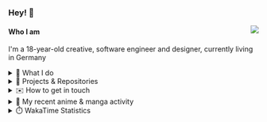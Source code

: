 ### Hey! 👋

[<img src="https://lanyard-profile-readme.vercel.app/api/228965621478588416" align="right">](https://discord.com/users/228965621478588416)

#### Who I am

I'm a 18-year-old creative, software engineer and designer, currently living in Germany

<details>
  <summary>💼 What I do</summary>

I currently am working on starting a publishing and management company for creatives.
I also am creative lead, community manager, and web developer at the Minecraft Server [Xenyria](https://xenyria.net) and the team behind it, [Pixelground Labs](https://pixelgroundlabs.com).
</details>

<details>
  <summary>📁 Projects & Repositories</summary>

<table>
    <thead>
        <tr>
            <th colspan=2>Svelte Libraries</th>
        </tr>
    </thead>
    <tbody>
        <tr>
            <td><a href="https://github.com/pixelgroundlabs/svelte-skinview3d">pixelgroundlabs/svelte-skinview3d</a></td>
            <td>A svelte component for rendering Minecraft SKins in 3D based on <a href="https://github.com/bs-community/skinview3d">skinview3d</a></td>
        </tr>
    </tbody>
    <thead>
        <tr>
            <th colspan=2>Minecraft Mods</th>
        </tr>
    </thead>
    <tbody>
        <tr>
            <td><a href="https://github.com/XenyriaNET/xeem">Xenyria Experience Enhancement Mod</a></td>
            <td>A client-side Minecraft Mod aiming to improve the experience on the Xenyria Minecraft Server</td>
        </tr>
    </tbody>
    <thead>
        <tr>
            <th colspan=2>Old Stuff</th>
        </tr>
    </thead>
    <tbody>
        <tr>
            <td><a href="https://github.com/OfficialCRUGG/lwstatus">lwstatus</a></td>
            <td>Lightweight webserver exposing various system metrics as a JSON endpoint and frontend</td>
        </tr>
        <tr>
            <td><a href="https://github.com/OfficialCRUGG/cfddns">cfddns / cloudflare-dyndns</a></td>
            <td>Simple application to run in the background that regularly checks for IP address changes and updates specific Cloudflare DNS Records accordingly. <s><i>Not sure how this still works...</i></s></td>
        </tr>
    </tbody>
</table>

</details>

<details>
  <summary>✉️ How to get in touch</summary>
  
> Sorted by how quickly you can expect a reply
- [Hit me up on Discord](https://discord.com/users/228965621478588416)
- [Hit me up on Twitter](https://twitter.com/cruggdev)
- [Send me a mail](mailto:me@crg.sh)
</details>


<details>
  <summary>🌸 My recent anime & manga activity</summary>
  
<!-- ANILIST_ACTIVITY:start -->

-   📺 Watched episode 2 - 3 of [The Dangers in My Heart](https://anilist.co/anime/153152) (22:25, 12 June 2024)
-   📖 Read chapter 3 of [Is Love the Answer?](https://anilist.co/manga/140324) (18:41, 12 June 2024)
-   📖 Read chapter 1 of [Is Love the Answer?](https://anilist.co/manga/140324) (11:48, 11 June 2024)
-   📺 Plans to watch [SPY×FAMILY Season 3](https://anilist.co/anime/177937) (12:17, 09 June 2024)
-   📺 Plans to watch [My Deer Friend Nokotan](https://anilist.co/anime/175977) (00:34, 06 June 2024)

<!-- ANILIST_ACTIVITY:end -->
</details>

<details>
  <summary>⏱️ WakaTime Statistics</summary>

<!--START_SECTION:waka-->

```txt
From: 06 June 2024 - To: 13 June 2024

Svelte        10 hrs          █████████▓░░░░░░░░░░░░░░░   39.07 %
Markdown      4 hrs 7 mins    ████░░░░░░░░░░░░░░░░░░░░░   16.10 %
TypeScript    3 hrs 48 mins   ███▓░░░░░░░░░░░░░░░░░░░░░   14.87 %
JSON          2 hrs           ██░░░░░░░░░░░░░░░░░░░░░░░   07.83 %
YAML          1 hr 38 mins    █▓░░░░░░░░░░░░░░░░░░░░░░░   06.44 %
```

<!--END_SECTION:waka-->
</details>
